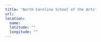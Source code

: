 ```yaml
---
title: 'North Carolina School of the Arts'
url:
location:
  name:
  latitude: ""
  longitude: ""
---
```

